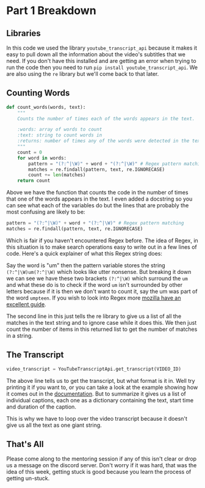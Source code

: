 # Part 1 Breakdown

## Libraries

In this code we used the library `youtube_transcript_api` because it makes it easy to pull down all the information about the video's subtitles that we need. If you don't have this installed and are getting an error when trying to run the code then you need to run `pip install youtube_transcript_api`. We are also using the `re` library but we'll come back to that later.

## Counting Words

```python
def count_words(words, text):
    """
    Counts the number of times each of the words appears in the text.

    :words: array of words to count
    :text: string to count words in
    :returns: number of times any of the words were detected in the text
    """
    count = 0
    for word in words:
        pattern = "(?:^|\W)" + word + "(?:^|\W)" # Regex pattern matching
        matches = re.findall(pattern, text, re.IGNORECASE)
        count += len(matches)
    return count
```

Above we have the function that counts the code in the number of times that one of the words appears in the text. I even added a docstring so you can see what each of the variables do but the lines that are probably the most confusing are likely to be:

```python
pattern = "(?:^|\W)" + word + "(?:^|\W)" # Regex pattern matching
matches = re.findall(pattern, text, re.IGNORECASE)
```

Which is fair if you haven't encountered Regex before. The idea of Regex, in this situation is to make search operations easy to write out in a few lines of code. Here's a quick explainer of what this Regex string does:

Say the word is "um" then the pattern variable stores the string `(?:^|\W)um(?:^|\W)` which looks like utter nonsense. But breaking it down we can see we have these two brackets `(?:^|\W)` which surround the `um` and what these do is to check if the word `um` isn't surrounded by other letters because if it is then we don't want to count it, say the um was part of the word `umpteen`. If you wish to look into Regex more [mozilla have an excellent guide](https://developer.mozilla.org/en-US/docs/Web/JavaScript/Guide/Regular_Expressions).

The second line in this just tells the re library to give us a list of all the matches in the text string and to ignore case while it does this. We then just count the number of items in this returned list to get the number of matches in a string.

## The Transcript

```python
video_transcript = YouTubeTranscriptApi.get_transcript(VIDEO_ID)
```

The above line tells us to get the transcript, but what format is it in. Well try printing it if you want to, or you can take a look at the example showing how it comes out in the [documentation](https://pypi.org/project/youtube-transcript-api/). But to summarize it gives us a list of individual captions, each one as a dictionary containing the text, start time and duration of the caption.

This is why we have to loop over the video transcript because it doesn't give us all the text as one giant string.

## That's All

Please come along to the mentoring session if any of this isn't clear or drop us a message on the discord server. Don't worry if it was hard, that was the idea of this week, getting stuck is good because you learn the process of getting un-stuck.